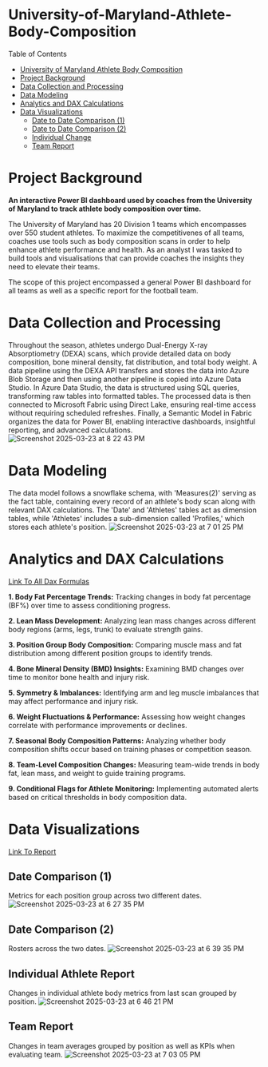 # University-of-Maryland-Athlete-Body-Composition
Table of Contents  
- [University of Maryland Athlete Body Composition](#university-of-maryland-athlete-body-composition)  
- [Project Background](#project-background)  
- [Data Collection and Processing](#data-collection-and-processing)  
- [Data Modeling](#data-modeling)  
- [Analytics and DAX Calculations](#analytics-and-dax-calculations)  
- [Data Visualizations](#data-visualizations)  
  - [Date to Date Comparison (1)](#date-to-date-comparison-1)  
  - [Date to Date Comparison (2)](#date-to-date-comparison-2)  
  - [Individual Change](#individual-change)  
  - [Team Report](#team-report)   
# Project Background
**An interactive Power BI dashboard used by coaches from the University of Maryland to track athlete body composition over time.**

The University of Maryland has 20 Division 1 teams which encompasses over 550 student athletes. To maximize the competitivenes of all teams, coaches use tools such as body composition scans in order to help enhance athlete performance and health. As an analyst I was tasked to build tools and visualisations that can provide coaches the insights they need to elevate their teams.

The scope of this project encompassed a general Power BI dashboard for all teams as well as a specific report for the football team. 
# Data Collection and Processing
Throughout the season, athletes undergo Dual-Energy X-ray Absorptiometry (DEXA) scans, which provide detailed data on body composition, bone mineral density, fat distribution, and total body weight. A data pipeline using the DEXA API transfers and stores the data into Azure Blob Storage and then using another pipeline is copied into Azure Data Studio. In Azure Data Studio, the data is structured using SQL queries, transforming raw tables into formatted tables. The processed data is then connected to Microsoft Fabric using Direct Lake, ensuring real-time access without requiring scheduled refreshes. Finally, a Semantic Model in Fabric organizes the data for Power BI, enabling interactive dashboards, insightful reporting, and advanced calculations.
![Screenshot 2025-03-23 at 8 22 43 PM](https://github.com/user-attachments/assets/e0a0071d-628a-4413-b5d8-c880db938868)

# Data Modeling
The data model follows a snowflake schema, with 'Measures(2)' serving as the fact table, containing every record of an athlete's body scan along with relevant DAX calculations. The 'Date' and 'Athletes' tables act as dimension tables, while 'Athletes' includes a sub-dimension called 'Profiles,' which stores each athlete's position.
![Screenshot 2025-03-23 at 7 01 25 PM](https://github.com/user-attachments/assets/6f81f406-99f5-4f95-a10f-f4b86cd2c65f)

# Analytics and DAX Calculations
[Link To All Dax Formulas](https://github.com/allenliu107/University-of-Maryland-Athlete-Body-Composition/blob/main/Football%20Dexa%20-%20Measures%20.pdf)

**1. Body Fat Percentage Trends:**
Tracking changes in body fat percentage (BF%) over time to assess conditioning progress.

**2. Lean Mass Development:**
Analyzing lean mass changes across different body regions (arms, legs, trunk) to evaluate strength gains.

**3. Position Group Body Composition:**
Comparing muscle mass and fat distribution among different position groups to identify trends.

**4. Bone Mineral Density (BMD) Insights:**
Examining BMD changes over time to monitor bone health and injury risk.

**5. Symmetry & Imbalances:**
Identifying arm and leg muscle imbalances that may affect performance and injury risk.

**6. Weight Fluctuations & Performance:**
Assessing how weight changes correlate with performance improvements or declines.

**7. Seasonal Body Composition Patterns:**
Analyzing whether body composition shifts occur based on training phases or competition season.

**8. Team-Level Composition Changes:**
Measuring team-wide trends in body fat, lean mass, and weight to guide training programs.

**9. Conditional Flags for Athlete Monitoring:**
Implementing automated alerts based on critical thresholds in body composition data.

# Data Visualizations
[Link To Report](https://github.com/allenliu107/University-of-Maryland-Athlete-Body-Composition/blob/main/FootballDEXA_Dec18%201.pdf)
## Date Comparison (1)
Metrics for each position group across two different dates.
![Screenshot 2025-03-23 at 6 27 35 PM](https://github.com/user-attachments/assets/e2c3da3b-144e-4368-b97f-619cadd736e2)
## Date Comparison (2)
Rosters across the two dates.
![Screenshot 2025-03-23 at 6 39 35 PM](https://github.com/user-attachments/assets/5dc393b3-f85f-4ba2-93d4-f32967c60723)
## Individual Athlete Report
Changes in individual athlete body metrics from last scan grouped by position.
![Screenshot 2025-03-23 at 6 46 21 PM](https://github.com/user-attachments/assets/7b8c5575-9458-4b11-84eb-1c921e371a25)
## Team Report
Changes in team averages grouped by position as well as KPIs when evaluating team.
![Screenshot 2025-03-23 at 7 03 05 PM](https://github.com/user-attachments/assets/aab4321e-b9f4-43d7-a134-5fa4927c5f83)

